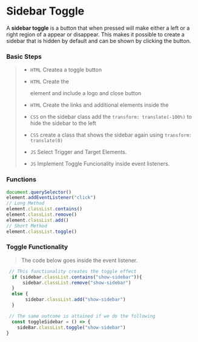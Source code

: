 # Sidebar Toggle

A **sidebar toggle** is a button that when pressed will make either a left or a right region of a appear or disappear. This makes it possible to create a sidebar that is hidden by default and can be shown by clicking the button.

### Basic Steps

> - `HTML`  Createa a toggle button
> 
> - `HTML`  Create the <aside> element and include a logo and close button
> 
> - `HTML` Create the links and additional elements inside the <aside>
> 
> - `CSS` on the sidebar class add the `transform: translate(-100%)` to hide the sidebar to the left
> 
> - `CSS` create a class that shows the sidebar again using `transform: translate(0)`
> 
> - `JS` Select Trigger and Target Elements.
> 
> - `JS` Implement Toggle Funcionality inside event listeners.

### Functions

```javascript
document.querySelector()
element.addEventListener("click")
// Long Method
element.classList.contains()
element.classList.remove()
element.classList.add()
// Short Method
element.classList.toggle()
```

### Toggle Functionality

> The code below goes inside the event listener.

```js
 // This functionality creates the toggle effect
  if (sidebar.classList.contains("show-sidebar")){
      sidebar.classList.remove("show-sidebar")
  }
  else {
       sidebar.classList.add("show-sidebar")
  }

 // The same outcome is attained if we do the following
  const toggleSidebar = () => {
    sideBar.classList.toggle("show-sidebar")
}
```
